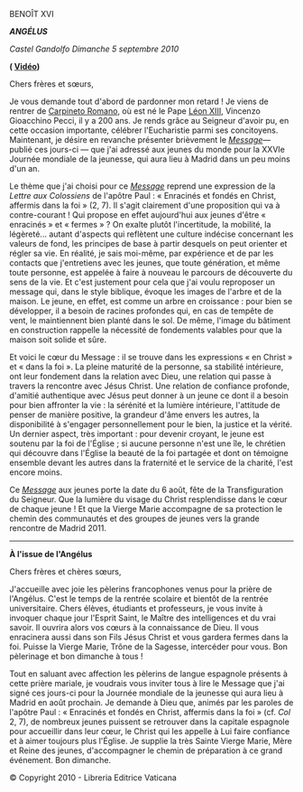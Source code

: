 BENOÎT XVI

***ANGÉLUS***

*Castel Gandolfo* *Dimanche 5 septembre 2010*

**( [Vidéo](https://www.youtube.com/watch?v=AxS1cCFOzNU&ab_channel=VaticanNews))**

Chers frères et sœurs,

Je vous demande tout d'abord de pardonner mon retard ! Je viens de rentrer de [Carpineto Romano](http://w2.vatican.va/content/benedict-xvi/fr/travels/2010/inside/documents/carpineto-romano.html), où est né le Pape [Léon XIII](http://w2.vatican.va/content/leo-xiii/fr.html), Vincenzo Gioacchino Pecci, il y a 200 ans. Je rends grâce au Seigneur d'avoir pu, en cette occasion importante, célébrer l'Eucharistie parmi ses concitoyens. Maintenant, je désire en revanche présenter brièvement le *[Message](http://w2.vatican.va/content/benedict-xvi/fr/messages/youth/documents/hf_ben-xvi_mes_20100806_youth.html)*— publié ces jours-ci — que j'ai adressé aux jeunes du monde pour la XXVIe Journée mondiale de la jeunesse, qui aura lieu à Madrid dans un peu moins d'un an.

Le thème que j'ai choisi pour ce *[Message](http://w2.vatican.va/content/benedict-xvi/fr/messages/youth/documents/hf_ben-xvi_mes_20100806_youth.html)* reprend une expression de la *Lettre aux Colossiens* de l'apôtre Paul : « Enracinés et fondés en Christ, affermis dans la foi » (2, 7). Il s'agit clairement d'une proposition qui va à contre-courant ! Qui propose en effet aujourd'hui aux jeunes d'être « enracinés » et « fermes » ? On exalte plutôt l'incertitude, la mobilité, la légèreté... autant d'aspects qui reflètent une culture indécise concernant les valeurs de fond, les principes de base à partir desquels on peut orienter et régler sa vie. En réalité, je sais moi-même, par expérience et de par les contacts que j'entretiens avec les jeunes, que toute génération, et même toute personne, est appelée à faire à nouveau le parcours de découverte du sens de la vie. Et c'est justement pour cela que j'ai voulu reproposer un message qui, dans le style biblique, évoque les images de l'arbre et de la maison. Le jeune, en effet, est comme un arbre en croissance : pour bien se développer, il a besoin de racines profondes qui, en cas de tempête de vent, le maintiennent bien planté dans le sol. De même, l'image du bâtiment en construction rappelle la nécessité de fondements valables pour que la maison soit solide et sûre.

Et voici le cœur du Message : il se trouve dans les expressions « en Christ » et « dans la foi ». La pleine maturité de la personne, sa stabilité intérieure, ont leur fondement dans la relation avec Dieu, une relation qui passe à travers la rencontre avec Jésus Christ. Une relation de confiance profonde, d'amitié authentique avec Jésus peut donner à un jeune ce dont il a besoin pour bien affronter la vie : la sérénité et la lumière intérieure, l'attitude de penser de manière positive, la grandeur d'âme envers les autres, la disponibilité à s'engager personnellement pour le bien, la justice et la vérité. Un dernier aspect, très important : pour devenir croyant, le jeune est soutenu par la foi de l'Église ; si aucune personne n'est une île, le chrétien qui découvre dans l'Église la beauté de la foi partagée et dont on témoigne ensemble devant les autres dans la fraternité et le service de la charité, l'est encore moins.

Ce *[Message](http://w2.vatican.va/content/benedict-xvi/fr/messages/youth/documents/hf_ben-xvi_mes_20100806_youth.html)* aux jeunes porte la date du 6 août, fête de la Transfiguration du Seigneur. Que la lumière du visage du Christ resplendisse dans le cœur de chaque jeune ! Et que la Vierge Marie accompagne de sa protection le chemin des communautés et des groupes de jeunes vers la grande rencontre de Madrid 2011.

* * *

**À l'issue de l'Angélus**

Chers frères et chères sœurs,

J'accueille avec joie les pèlerins francophones venus pour la prière de l'Angélus. C'est le temps de la rentrée scolaire et bientôt de la rentrée universitaire. Chers élèves, étudiants et professeurs, je vous invite à invoquer chaque jour l'Esprit Saint, le Maître des intelligences et du vrai savoir. Il ouvrira alors vos cœurs à la connaissance de Dieu. Il vous enracinera aussi dans son Fils Jésus Christ et vous gardera fermes dans la foi. Puisse la Vierge Marie, Trône de la Sagesse, intercéder pour vous. Bon pèlerinage et bon dimanche à tous !

Tout en saluant avec affection les pèlerins de langue espagnole présents à cette prière mariale, je voudrais vous inviter tous à lire le Message que j'ai signé ces jours-ci pour la Journée mondiale de la jeunesse qui aura lieu à Madrid en août prochain. Je demande à Dieu que, animés par les paroles de l'apôtre Paul : « Enracinés et fondés en Christ, affermis dans la foi » (cf. *Col* 2, 7), de nombreux jeunes puissent se retrouver dans la capitale espagnole pour accueillir dans leur cœur, le Christ qui les appelle à Lui faire confiance et à aimer toujours plus l'Église. Je supplie la très Sainte Vierge Marie, Mère et Reine des jeunes, d'accompagner le chemin de préparation à ce grand événement. Bon dimanche.

© Copyright 2010 - Libreria Editrice Vaticana